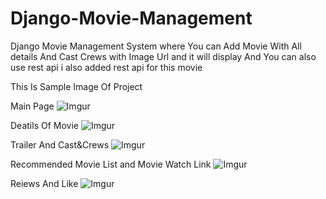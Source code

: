 # Django-Movie-Management
Django Movie Management System where You can Add Movie With All details And Cast Crews with Image Url and it will display And You can also use rest api i also added rest api for this movie

This Is Sample Image Of Project

Main Page 
![Imgur](https://i.imgur.com/lFSlMhM.jpg)

Deatils Of Movie
![Imgur](https://i.imgur.com/VZDjmCj.png)

Trailer And Cast&Crews
![Imgur](https://i.imgur.com/LJFwjNM.png)

Recommended Movie List and Movie Watch Link
![Imgur](https://i.imgur.com/RYmEUVV.png)

Reiews And Like
![Imgur](https://i.imgur.com/xNyDsBd.png)

